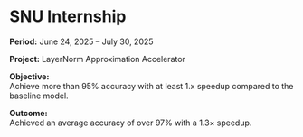 # SNU Internship

**Period:** June 24, 2025 – July 30, 2025  

**Project:** LayerNorm Approximation Accelerator  

**Objective:**  
Achieve more than 95% accuracy with at least 1.x speedup compared to the baseline model.  

**Outcome:**  
Achieved an average accuracy of over 97% with a 1.3× speedup.  
